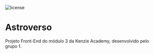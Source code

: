 ![license](https://img.shields.io/github/license/Astro-Verse-m3/astroverso.svg?logo=github&labelColor=darkblue&color=white)

# Astroverso
Projeto Front-End do módulo 3 da Kenzie Academy, desenvolvido pelo grupo 1.
